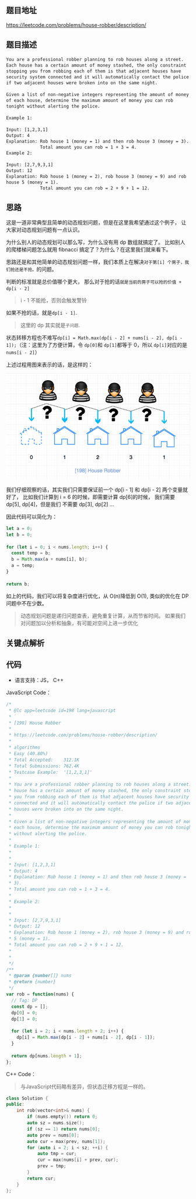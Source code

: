 ## 题目地址

https://leetcode.com/problems/house-robber/description/

## 题目描述

```
You are a professional robber planning to rob houses along a street. Each house has a certain amount of money stashed, the only constraint stopping you from robbing each of them is that adjacent houses have security system connected and it will automatically contact the police if two adjacent houses were broken into on the same night.

Given a list of non-negative integers representing the amount of money of each house, determine the maximum amount of money you can rob tonight without alerting the police.

Example 1:

Input: [1,2,3,1]
Output: 4
Explanation: Rob house 1 (money = 1) and then rob house 3 (money = 3).
             Total amount you can rob = 1 + 3 = 4.
Example 2:

Input: [2,7,9,3,1]
Output: 12
Explanation: Rob house 1 (money = 2), rob house 3 (money = 9) and rob house 5 (money = 1).
             Total amount you can rob = 2 + 9 + 1 = 12.

```

## 思路

这是一道非常典型且简单的动态规划问题，但是在这里我希望通过这个例子，
让大家对动态规划问题有一点认识。

为什么别人的动态规划可以那么写，为什么没有用 dp 数组就搞定了。
比如别人的爬楼梯问题怎么就用 fibnacci 搞定了？为什么？在这里我们就来看下。

思路还是和其他简单的动态规划问题一样，我们本质上在解决`对于第[i] 个房子，我们抢还是不抢。`的问题。

判断的标准就是总价值哪个更大， 那么对于抢的话`就是当前的房子可以抢的价值 + dp[i - 2]`

> i - 1 不能抢，否则会触发警铃

如果不抢的话，就是`dp[i - 1]`.

> 这里的 dp 其实就是`子问题`.

状态转移方程也不难写`dp[i] = Math.max(dp[i - 2] + nums[i - 2], dp[i - 1]);`（注：这里为了方便计算，令 `dp[0]`和 `dp[1]`都等于 0，所以 `dp[i]`对应的是 `nums[i - 2]`）

上述过程用图来表示的话，是这样的：

![198.house-robber](../assets/problems/198.house-robber.png)

我们仔细观察的话，其实我们只需要保证前一个 dp[i - 1] 和 dp[i - 2] 两个变量就好了，
比如我们计算到 i = 6 的时候，即需要计算 dp[6]的时候， 我们需要 dp[5], dp[4]，但是我们
不需要 dp[3], dp[2] ...

因此代码可以简化为：

```js
let a = 0;
let b = 0;

for (let i = 0; i < nums.length; i++) {
  const temp = b;
  b = Math.max(a + nums[i], b);
  a = temp;
}

return b;
```

如上的代码，我们可以将复杂度进行优化，从 O(n)降低到 O(1),
类似的优化在 DP 问题中不在少数。

> 动态规划问题是递归问题查表，避免重复计算，从而节省时间。
> 如果我们对问题加以分析和抽象，有可能对空间上进一步优化

## 关键点解析

## 代码

* 语言支持：JS， C++

JavaScript Code：

```js
/*
 * @lc app=leetcode id=198 lang=javascript
 *
 * [198] House Robber
 *
 * https://leetcode.com/problems/house-robber/description/
 *
 * algorithms
 * Easy (40.80%)
 * Total Accepted:    312.1K
 * Total Submissions: 762.4K
 * Testcase Example:  '[1,2,3,1]'
 *
 * You are a professional robber planning to rob houses along a street. Each
 * house has a certain amount of money stashed, the only constraint stopping
 * you from robbing each of them is that adjacent houses have security system
 * connected and it will automatically contact the police if two adjacent
 * houses were broken into on the same night.
 *
 * Given a list of non-negative integers representing the amount of money of
 * each house, determine the maximum amount of money you can rob tonight
 * without alerting the police.
 *
 * Example 1:
 *
 *
 * Input: [1,2,3,1]
 * Output: 4
 * Explanation: Rob house 1 (money = 1) and then rob house 3 (money =
 * 3).
 * Total amount you can rob = 1 + 3 = 4.
 *
 * Example 2:
 *
 *
 * Input: [2,7,9,3,1]
 * Output: 12
 * Explanation: Rob house 1 (money = 2), rob house 3 (money = 9) and rob house
 * 5 (money = 1).
 * Total amount you can rob = 2 + 9 + 1 = 12.
 *
 *
 */
/**
 * @param {number[]} nums
 * @return {number}
 */
var rob = function(nums) {
  // Tag: DP
  const dp = [];
  dp[0] = 0;
  dp[1] = 0;

  for (let i = 2; i < nums.length + 2; i++) {
    dp[i] = Math.max(dp[i - 2] + nums[i - 2], dp[i - 1]);
  }

  return dp[nums.length + 1];
};
```
C++ Code：
> 与JavaScript代码略有差异，但状态迁移方程是一样的。
```C++
class Solution {
public:
    int rob(vector<int>& nums) {
        if (nums.empty()) return 0;
        auto sz = nums.size();
        if (sz == 1) return nums[0];
        auto prev = nums[0];
        auto cur = max(prev, nums[1]);
        for (auto i = 2; i < sz; ++i) {
            auto tmp = cur;
            cur = max(nums[i] + prev, cur);
            prev = tmp;
        }
        return cur;
    }
};
```
